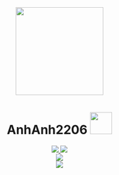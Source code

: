 <div id="header" align="center">
  <img width="200" src="https://media2.giphy.com/media/TFPdmm3rdzeZ0kP3zG/giphy.gif?cid=ecf05e4783f5za0gb2ml6wgdxaeh0bnr77dw6cszgly6pcer&rid=giphy.gif&ct=g"/>
<h1>
AnhAnh2206
<img  width="50" src="https://media2.giphy.com/media/hvRJCLFzcasrR4ia7z/giphy.gif?cid=790b7611b41cd804554a7c202b8150417df16f8966fe14cb&rid=giphy.gif&ct=s"/>
</h1>
</div>

<div id="badges" align="center">
<a  href="https://www.facebook.com/profile.php?id=100070041617485">
<img src="https://img.shields.io/badge/Facebook-red?logo=Facebook&logocolor=white&style=for-the-badge"/>
</a>
<a href="https://mail.google.com/mail/u/?authuser=anhjkay@gmail.com">
<img src="https://img.shields.io/badge/Gmail-green?logo=Gmail&logocolor=white&style=for-the-badge"/>
</a>


</div>
<div align="center">
<img src="https://komarev.com/ghpvc/?username=AnhAnh2206&style=flat-square&color=blue">
</div>

<div id="banner" align="center">
<img src="https://media1.giphy.com/media/IUNycHoVqvLDowiiam/giphy.gif?cid=790b7611d65f6b0bd5408e854ff70ef71fa873909a89b1f9&rid=giphy.gif&ct=s"/>

</div>

<div id="content">
